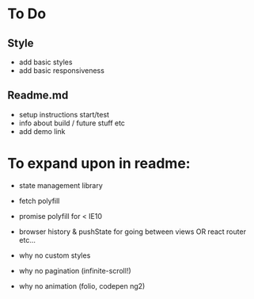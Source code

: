 # To Do

## Style
  - add basic styles
  - add basic responsiveness

## Readme.md
  - setup instructions start/test
  - info about build / future stuff etc
  - add demo link

# To expand upon in readme:
  - state management library
  - fetch polyfill
  - promise polyfill for < IE10
  - browser history & pushState for going between views OR react router etc...

  - why no custom styles
  - why no pagination (infinite-scroll!)
  - why no animation (folio, codepen ng2)